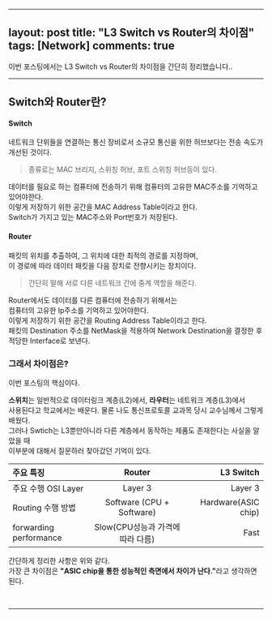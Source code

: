 
---
layout: post
title: "L3 Switch vs Router의 차이점"
tags: [Network]
comments: true
---

이번 포스팅에서는 L3 Switch vs Router의 차이점을 간단히 정리했습니다..

---

## Switch와 Router란?

#### Switch
네트워크 단위들을 연결하는 통신 장비로서 소규모 통신을 위한 허브보다는 전송 속도가 개선된 것이다.<br>
> 종류로는 MAC 브리지, 스위칭 허브, 포트 스위칭 허브등이 있다.<br>

데이터를 필요로 하는 컴퓨터에 전송하기 위해 컴퓨터의 고유한 MAC주소를 기억하고 있어야한다.<br>
이렇게 저장하기 위한 공간을 MAC Address Table이라고 한다.<br>
Switch가 가지고 있는 MAC주소와 Port번호가 저장된다.<br>

#### Router
패킷의 위치를 추출하여, 그 위치에 대한 최적의 경로를 지정하며,<br>
이 경로에 따라 데이터 패킷을 다음 장치로 전향시키는 장치이다.<br>
> 간단히 말해 서로 다른 네트워크 간에 중계 역할을 해준다.

Router에서도 데이터를 다른 컴퓨터에 전송하기 위해서는<br>
컴퓨터의 고유한 Ip주소를 기억하고 있어야한다.<br>
이렇게 저장하기 위한 공간을 Routing Address Table이라고 한다.<br>
패킷의 Destination 주소를 NetMask을 적용하여 Network Destination을 결정한 후<br>
적당한 Interface로 보낸다.<br>



### 그래서 차이점은?

이번 포스팅의 핵심이다.<br>

<strong>스위치</strong>는 일반적으로 데이터링크 계층(L2)에서, <strong>라우터</strong>는 네트워크 계층(L3)에서<br>
사용된다고 학교에서는 배운다. 물론 나도 통신프로토콜 교과목 당시 교수님께서 그렇게 배웠다.<br> 
그러나 Swtich는 L3뿐만아니라 다른 계층에서 동작하는 제품도 존재한다는 사실을 알았을 때<br>
이부분에 대해서 질문하러 찾아갔던 기억이 있다.<br>

| 주요 특징 | Router | L3 Switch |
|:-----|:----:|-----:|
| 주요 수행 OSI Layer  | Layer 3  | Layer 3 |
| Routing 수행 방법  | Software (CPU + Software) | Hardware(ASIC chip) |
| forwarding performance  | Slow(CPU성능과 가격에 따라 다름)  | Fast |

간단하게 정리한 사항은 위와 같다.<br>
가장 큰 차이점은 <strong>"ASIC chip을 통한 성능적인 측면에서 차이가 난다."</strong>라고 생각하면 된다. 

<br>


---
